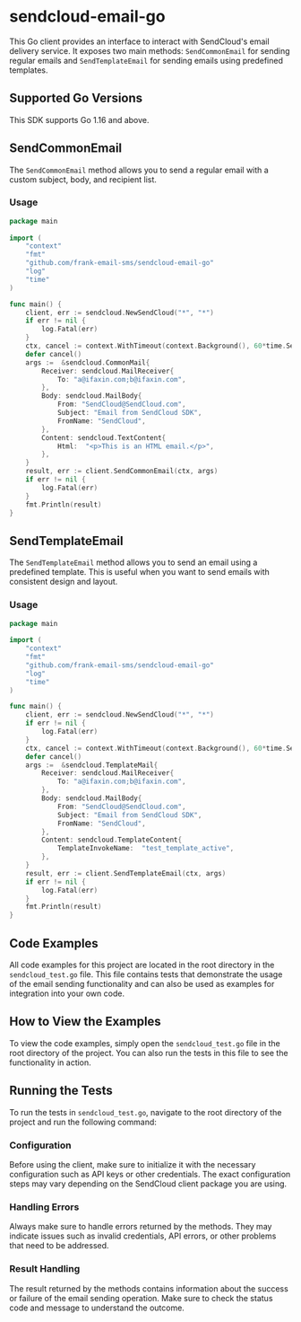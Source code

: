 # sendcloud-email-go

This Go client provides an interface to interact with SendCloud's email delivery service. It exposes two main methods: `SendCommonEmail` for sending regular emails and `SendTemplateEmail` for sending emails using predefined templates.  

## Supported Go Versions  

This SDK supports Go 1.16 and above.

## SendCommonEmail  

The `SendCommonEmail` method allows you to send a regular email with a custom subject, body, and recipient list.  

### Usage

```go  
package main  
  
import (
	"context"
	"fmt"
	"github.com/frank-email-sms/sendcloud-email-go"
	"log"
	"time"
)

func main() {
	client, err := sendcloud.NewSendCloud("*", "*")
	if err != nil {
		log.Fatal(err)
	}
	ctx, cancel := context.WithTimeout(context.Background(), 60*time.Second)
	defer cancel()
	args :=  &sendcloud.CommonMail{
		Receiver: sendcloud.MailReceiver{
			To: "a@ifaxin.com;b@ifaxin.com",
		},
		Body: sendcloud.MailBody{
			From: "SendCloud@SendCloud.com",
			Subject: "Email from SendCloud SDK",
			FromName: "SendCloud",
		},
		Content: sendcloud.TextContent{
			Html:  "<p>This is an HTML email.</p>",
		},
	}
	result, err := client.SendCommonEmail(ctx, args)
	if err != nil {
		log.Fatal(err)
	}
	fmt.Println(result)
}
```

## SendTemplateEmail

The `SendTemplateEmail` method allows you to send an email using a predefined template. This is useful when you want to send emails with consistent design and layout.

### Usage

```go
package main  
  
import (
	"context"
	"fmt"
	"github.com/frank-email-sms/sendcloud-email-go"
	"log"
	"time"
)

func main() {
	client, err := sendcloud.NewSendCloud("*", "*")
	if err != nil {
		log.Fatal(err)
	}
	ctx, cancel := context.WithTimeout(context.Background(), 60*time.Second)
	defer cancel()
	args :=  &sendcloud.TemplateMail{
		Receiver: sendcloud.MailReceiver{
			To: "a@ifaxin.com;b@ifaxin.com",
		},
		Body: sendcloud.MailBody{
			From: "SendCloud@SendCloud.com",
			Subject: "Email from SendCloud SDK",
			FromName: "SendCloud",
		},
		Content: sendcloud.TemplateContent{
			TemplateInvokeName:  "test_template_active",
		},
	}
	result, err := client.SendTemplateEmail(ctx, args)
	if err != nil {
		log.Fatal(err)
	}
	fmt.Println(result)
}
```

## Code Examples  

All code examples for this project are located in the root directory in the `sendcloud_test.go` file. This file contains tests that demonstrate the usage of the email sending functionality and can also be used as examples for integration into your own code.  

## How to View the Examples  

To view the code examples, simply open the `sendcloud_test.go` file in the root directory of the project. You can also run the tests in this file to see the functionality in action.  

## Running the Tests  

To run the tests in `sendcloud_test.go`, navigate to the root directory of the project and run the following command:  

### Configuration

Before using the client, make sure to initialize it with the necessary configuration such as API keys or other credentials. The exact configuration steps may vary depending on the SendCloud client package you are using.

### Handling Errors

Always make sure to handle errors returned by the methods. They may indicate issues such as invalid credentials, API errors, or other problems that need to be addressed.

### Result Handling

The result returned by the methods contains information about the success or failure of the email sending operation. Make sure to check the status code and message to understand the outcome.



